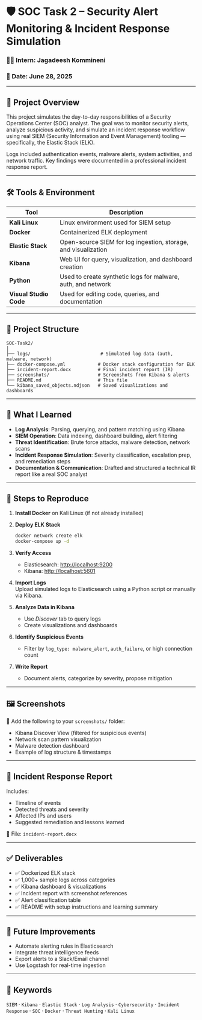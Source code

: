 
# 🛡️ SOC Task 2 – Security Alert Monitoring & Incident Response Simulation

### 👨‍💻 Intern: Jagadeesh Kommineni  
### 📅 Date: June 28, 2025

---

## 📌 Project Overview

This project simulates the day-to-day responsibilities of a Security Operations Center (SOC) analyst. The goal was to monitor security alerts, analyze suspicious activity, and simulate an incident response workflow using real SIEM (Security Information and Event Management) tooling — specifically, the Elastic Stack (ELK).

Logs included authentication events, malware alerts, system activities, and network traffic. Key findings were documented in a professional incident response report.

---

## 🛠️ Tools & Environment

| Tool                 | Description                                                |
|----------------------|------------------------------------------------------------|
| **Kali Linux**       | Linux environment used for SIEM setup                      |
| **Docker**           | Containerized ELK deployment                               |
| **Elastic Stack**    | Open-source SIEM for log ingestion, storage, and visualization |
| **Kibana**           | Web UI for query, visualization, and dashboard creation    |
| **Python**           | Used to create synthetic logs for malware, auth, and network |
| **Visual Studio Code** | Used for editing code, queries, and documentation         |

---

## 📂 Project Structure

```
SOC-Task2/
│
├── logs/                          # Simulated log data (auth, malware, network)
├── docker-compose.yml            # Docker stack configuration for ELK
├── incident-report.docx          # Final incident report (IR)
├── screenshots/                  # Screenshots from Kibana & alerts
├── README.md                     # This file
└── kibana_saved_objects.ndjson   # Saved visualizations and dashboards
```

---

## 🧠 What I Learned

- **Log Analysis**: Parsing, querying, and pattern matching using Kibana  
- **SIEM Operation**: Data indexing, dashboard building, alert filtering  
- **Threat Identification**: Brute force attacks, malware detection, network scans  
- **Incident Response Simulation**: Severity classification, escalation prep, and remediation steps  
- **Documentation & Communication**: Drafted and structured a technical IR report like a real SOC analyst  

---

## 🧪 Steps to Reproduce

1. **Install Docker** on Kali Linux (if not already installed)

2. **Deploy ELK Stack**  
   ```bash
   docker network create elk
   docker-compose up -d
   ```

3. **Verify Access**  
   - Elasticsearch: [http://localhost:9200](http://localhost:9200)  
   - Kibana: [http://localhost:5601](http://localhost:5601)

4. **Import Logs**  
   Upload simulated logs to Elasticsearch using a Python script or manually via Kibana.

5. **Analyze Data in Kibana**  
   - Use *Discover* tab to query logs  
   - Create visualizations and dashboards

6. **Identify Suspicious Events**  
   - Filter by `log_type: malware_alert`, `auth_failure`, or high connection count

7. **Write Report**  
   - Document alerts, categorize by severity, propose mitigation

---

## 🖼️ Screenshots

📸 Add the following to your `screenshots/` folder:
- Kibana Discover View (filtered for suspicious events)
- Network scan pattern visualization
- Malware detection dashboard
- Example of log structure & timestamps

---

## 🧾 Incident Response Report

Includes:
- Timeline of events  
- Detected threats and severity  
- Affected IPs and users  
- Suggested remediation and lessons learned  

📄 File: `incident-report.docx`

---

## ✅ Deliverables

- ✅ Dockerized ELK stack  
- ✅ 1,000+ sample logs across categories  
- ✅ Kibana dashboard & visualizations  
- ✅ Incident report with screenshot references  
- ✅ Alert classification table  
- ✅ README with setup instructions and learning summary

---

## 🚧 Future Improvements

- Automate alerting rules in Elasticsearch  
- Integrate threat intelligence feeds  
- Export alerts to a Slack/Email channel  
- Use Logstash for real-time ingestion  

---

## 🔐 Keywords

`SIEM` · `Kibana` · `Elastic Stack` · `Log Analysis` · `Cybersecurity` · `Incident Response` · `SOC` · `Docker` · `Threat Hunting` · `Kali Linux`
